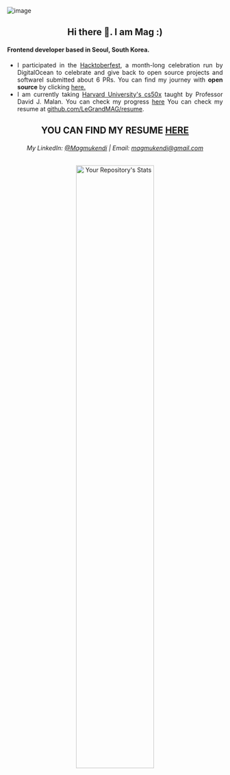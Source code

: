 ![image](https://user-images.githubusercontent.com/64711820/196639599-13e4e099-0e23-460f-b150-b5d80156c6ab.png)
<div>
<h2 align="center">Hi there 👋. I am Mag :)</h2>

<h4>Frontend developer based in Seoul, South Korea. </h4>
<ul width="50%" align="justify">
  
 <li width="50%" align="justify"> I participated in the <a target="_blank" href="https://hacktoberfest.com/">Hacktoberfest</a>, a month-long celebration run by DigitalOcean to celebrate and give back to open source projects and softwareI submitted about 6 PRs. You can find my journey with <strong>open source</strong> by clicking <a target="_blank" href="https://github.com/LeGrandMAG/my100daysofOpenSource">here.</a></h6>
  
  <li>I am currently taking <a href="https://cs50.harvard.edu/x/2022/">Harvard University's cs50x</a> taught by Professor David J. Malan. You can check my progress  <a href="https://cs50.harvard.edu/x/2022/">here</a>
    You can check my resume at <a target="_blank"href="https://github.com/LeGrandMAG/Resume">github.com/LeGrandMAG/resume</a>.
</li>
  </ul >
  
  <h2 align='center'> YOU CAN FIND MY RESUME <a  href="https://magmukendi.me/#/resume/1" target="_blank">HERE</a></h2>
<!--
  <img align="center" style="margin:auto" src="https://github-readme-stats.vercel.app/api/top-langs/?username=LeGrandMAG&layout=compact&theme=react&count_private=false" /> 
<div align="center" style="display:flex; flex-direction:row; ">
  <div>
    <img src="https://github-readme-stats.vercel.app/api?username=LeGrandMAG&count_private=true&show_icons=true&theme=radical" />
    <img src="https://github-readme-streak-stats.herokuapp.com?user=LeGrandMAG&theme=vision-friendly-dark" />
  </div>
    
      
</div>

<img height="200" align="center" src="https://activity-graph.herokuapp.com/graph?username=LeGrandMAG&theme=monokai" />  


## Education
- ### Hankuk University of Foreign Studies (2018 - 2022)

#### Major: Business Administration
#### Minor: Computer Electronic Systems
##### Relevant Courses :
- ###### Data Structures
- ###### Operating Systems
- ###### Engineering Mathmatics
- ###### Capstone Design 

## Technologies, Tools & Programming Languages

### FrontEnd
![CSS3](https://img.shields.io/badge/css3-%231572B6.svg?style=for-the-badge&logo=css3&logoColor=white)
![HTML5](https://img.shields.io/badge/html5-%23E34F26.svg?style=for-the-badge&logo=html5&logoColor=white)
![JavaScript](https://img.shields.io/badge/javascript-%23323330.svg?style=for-the-badge&logo=javascript&logoColor=%23F7DF1E)
![React](https://img.shields.io/badge/react-%2320232a.svg?style=for-the-badge&logo=react&logoColor=%2361DAFB)
  
![Green Sock](https://img.shields.io/badge/green%20sock-88CE02?style=for-the-badge&logo=greensock&logoColor=white)
![MUI](https://img.shields.io/badge/MUI-%230081CB.svg?style=for-the-badge&logo=mui&logoColor=white)
![TailwindCSS](https://img.shields.io/badge/tailwindcss-%2338B2AC.svg?style=for-the-badge&logo=tailwind-css&logoColor=white)


### BackEnd
<!-- python
![Django](https://img.shields.io/badge/django-%23092E20.svg?style=for-the-badge&logo=django&logoColor=white)
![DjangoREST](https://img.shields.io/badge/DJANGO-REST-ff1709?style=for-the-badge&logo=django&logoColor=white&color=ff1709&labelColor=gray)
![RabbitMQ](https://img.shields.io/badge/Rabbitmq-FF6600?style=for-the-badge&logo=rabbitmq&logoColor=white)

### Cross-platform mobile Development
![Expo](https://img.shields.io/badge/expo-1C1E24?style=for-the-badge&logo=expo&logoColor=#D04A37)
![React Native](https://img.shields.io/badge/React_Native-20232A?style=for-the-badge&logo=react&logoColor=61DAFB)
  
### Design
![Adobe Photoshop](https://img.shields.io/badge/adobe%20photoshop-%2331A8FF.svg?style=for-the-badge&logo=adobe%20photoshop&logoColor=white)
![Adobe Illustrator](https://img.shields.io/badge/adobe%20illustrator-%23FF9A00.svg?style=for-the-badge&logo=adobe%20illustrator&logoColor=white)
![Figma](https://img.shields.io/badge/figma-%23F24E1E.svg?style=for-the-badge&logo=figma&logoColor=white)


## Hosting
![Netlify](https://img.shields.io/badge/netlify-%23000000.svg?style=for-the-badge&logo=netlify&logoColor=#00C7B7)
![Heroku](https://img.shields.io/badge/heroku-%23430098.svg?style=for-the-badge&logo=heroku&logoColor=white)
## Personal Projects
  - Meme Generator:
  A project that allows the user to generate meme quickly. The project is using an API with about 100 different meme images that the user can use. The User will be able to add top and bottom text to the image and save the image or share it on social media.
  - Tenzi Game
  - Wiki Media
  - Price Calculator

## Open Source Contributions
- Development Quiz Project by freeCodeCamp
-
### Certifications

- Responsive Web Design by freeCodeCamp
- Javascripts Algorithms and Data Structures by freeCodeCamp
- CS50x by Harvard University
- Web Development with Python and Javascript

--------------------------------
-->

  <h6 align="center">My LinkedIn: <a href="https://www.linkedin.com/in/magmukendi/"  target="_blank">@Magmukendi</a> | Email: <a href="mailto:magmukendi@gmail.com"  target="_blank">magmukendi@gmail.com</a> </h6>

<p align="center" width="100%">
  <img width="60%"  alt="Your Repository's Stats" src="https://github-readme-stats.vercel.app/api?username=LeGrandMAG&show_icons=true"></img>
</p>
  
<!--
**LeGrandMAG/LeGrandMAG** is a ✨ _special_ ✨ repository because its `README.md` (this file) appears on your GitHub profile.
https://dev.to/github/10-standout-github-profile-readmes-h2o
Here are some ideas to get you started:
| My Twitter: <a href="https://twitter.com/" target="_blank">@MAGMukendi</a>
[![@Mag's Holopin board](https://holopin.io/api/user/board?user=legrandmag)](https://holopin.io/@legrandmag)
- 🔭 I’m currently working on ...
- 🌱 I’m currently learning ...
- 👯 I’m looking to collaborate on ...
- 🤔 I’m looking for help with ...
- 💬 Ask me about ...
- 📫 How to reach me: ...
- 😄 Pronouns: ...
t...
-->
